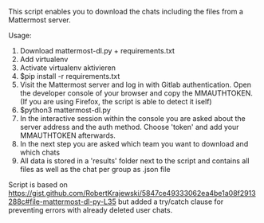This script enables you to download the chats including the files from a Mattermost server.

Usage:
1. Download mattermost-dl.py + requirements.txt 
2. Add virtualenv
3. Activate virtualenv aktivieren
4. $pip install -r requirements.txt
5. Visit the Mattermost server and log in with Gitlab authentication. Open the developer console of your browser and copy the MMAUTHTOKEN. (If you are using Firefox, the script is able to detect it iself)
6. $python3 mattermost-dl.py
7. In the interactive session within the console you are asked about the server address and the auth method. Choose 'token' and add your MMAUTHTOKEN afterwards.
8. In the next step you are asked which team you want to download and which chats
9. All data is stored in a 'results' folder next to the script and contains all files as well as the chat per group as .json file

Script is based on https://gist.github.com/RobertKrajewski/5847ce49333062ea4be1a08f2913288c#file-mattermost-dl-py-L35 but added a try/catch clause for preventing errors with already deleted user chats.